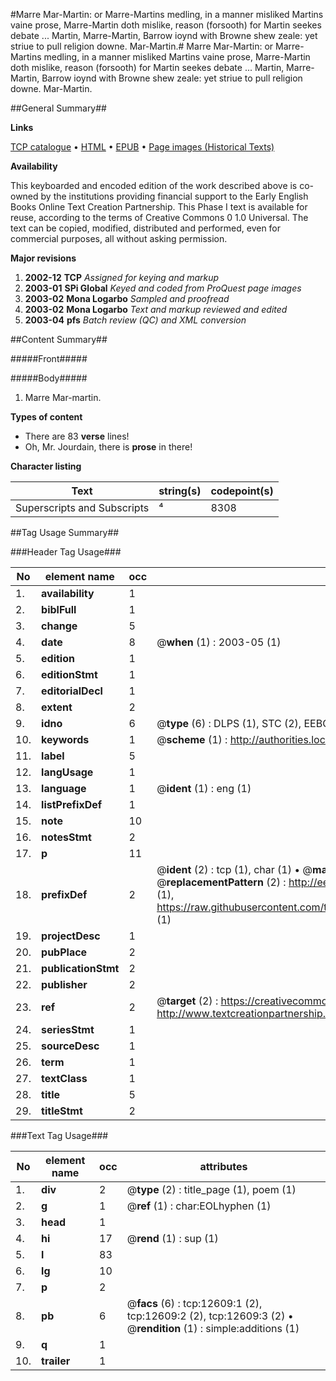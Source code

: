 #Marre Mar-Martin: or Marre-Martins medling, in a manner misliked Martins vaine prose, Marre-Martin doth mislike, reason (forsooth) for Martin seekes debate ... Martin, Marre-Martin, Barrow ioynd with Browne shew zeale: yet striue to pull religion downe. Mar-Martin.#
Marre Mar-Martin: or Marre-Martins medling, in a manner misliked Martins vaine prose, Marre-Martin doth mislike, reason (forsooth) for Martin seekes debate ... Martin, Marre-Martin, Barrow ioynd with Browne shew zeale: yet striue to pull religion downe.
Mar-Martin.

##General Summary##

**Links**

[TCP catalogue](http://www.ota.ox.ac.uk/tcp/)  • 
[HTML](http://tei.it.ox.ac.uk/tcp/Texts-HTML/free/A07/A07047.html)  • 
[EPUB](http://tei.it.ox.ac.uk/tcp/Texts-EPUB/free/A07/A07047.epub) • 
[Page images (Historical Texts)](https://data.historicaltexts.jisc.ac.uk/view?pubId=eebo-99847571e&pageId=eebo-99847571e-12609-1)

**Availability**

This keyboarded and encoded edition of the
	       work described above is co-owned by the institutions
	       providing financial support to the Early English Books
	       Online Text Creation Partnership. This Phase I text is
	       available for reuse, according to the terms of Creative
	       Commons 0 1.0 Universal. The text can be copied,
	       modified, distributed and performed, even for
	       commercial purposes, all without asking permission.

**Major revisions**

1. __2002-12__ __TCP__ *Assigned for keying and markup*
1. __2003-01__ __SPi Global__ *Keyed and coded from ProQuest page images*
1. __2003-02__ __Mona Logarbo__ *Sampled and proofread*
1. __2003-02__ __Mona Logarbo__ *Text and markup reviewed and edited*
1. __2003-04__ __pfs__ *Batch review (QC) and XML conversion*

##Content Summary##

#####Front#####

#####Body#####

1. Marre Mar-martin.

**Types of content**

  * There are 83 **verse** lines!
  * Oh, Mr. Jourdain, there is **prose** in there!

**Character listing**


|Text|string(s)|codepoint(s)|
|---|---|---|
|Superscripts             and Subscripts|⁴|8308|

##Tag Usage Summary##

###Header Tag Usage###

|No|element name|occ|attributes|
|---|---|---|---|
|1.|__availability__|1||
|2.|__biblFull__|1||
|3.|__change__|5||
|4.|__date__|8| @__when__ (1) : 2003-05 (1)|
|5.|__edition__|1||
|6.|__editionStmt__|1||
|7.|__editorialDecl__|1||
|8.|__extent__|2||
|9.|__idno__|6| @__type__ (6) : DLPS (1), STC (2), EEBO-CITATION (1), PROQUEST (1), VID (1)|
|10.|__keywords__|1| @__scheme__ (1) : http://authorities.loc.gov/ (1)|
|11.|__label__|5||
|12.|__langUsage__|1||
|13.|__language__|1| @__ident__ (1) : eng (1)|
|14.|__listPrefixDef__|1||
|15.|__note__|10||
|16.|__notesStmt__|2||
|17.|__p__|11||
|18.|__prefixDef__|2| @__ident__ (2) : tcp (1), char (1)  •  @__matchPattern__ (2) : ([0-9\-]+):([0-9IVX]+) (1), (.+) (1)  •  @__replacementPattern__ (2) : http://eebo.chadwyck.com/downloadtiff?vid=$1&page=$2 (1), https://raw.githubusercontent.com/textcreationpartnership/Texts/master/tcpchars.xml#$1 (1)|
|19.|__projectDesc__|1||
|20.|__pubPlace__|2||
|21.|__publicationStmt__|2||
|22.|__publisher__|2||
|23.|__ref__|2| @__target__ (2) : https://creativecommons.org/publicdomain/zero/1.0/ (1), http://www.textcreationpartnership.org/docs/. (1)|
|24.|__seriesStmt__|1||
|25.|__sourceDesc__|1||
|26.|__term__|1||
|27.|__textClass__|1||
|28.|__title__|5||
|29.|__titleStmt__|2||


###Text Tag Usage###

|No|element name|occ|attributes|
|---|---|---|---|
|1.|__div__|2| @__type__ (2) : title_page (1), poem (1)|
|2.|__g__|1| @__ref__ (1) : char:EOLhyphen (1)|
|3.|__head__|1||
|4.|__hi__|17| @__rend__ (1) : sup (1)|
|5.|__l__|83||
|6.|__lg__|10||
|7.|__p__|2||
|8.|__pb__|6| @__facs__ (6) : tcp:12609:1 (2), tcp:12609:2 (2), tcp:12609:3 (2)  •  @__rendition__ (1) : simple:additions (1)|
|9.|__q__|1||
|10.|__trailer__|1||
